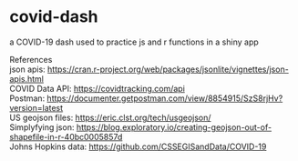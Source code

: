 # covid-dash  

a COVID-19 dash used to practice js and r functions in a shiny app    

References  
json apis: https://cran.r-project.org/web/packages/jsonlite/vignettes/json-apis.html  
COVID Data API: https://covidtracking.com/api  
Postman: https://documenter.getpostman.com/view/8854915/SzS8rjHv?version=latest  
US geojson files: https://eric.clst.org/tech/usgeojson/  
Simplyfying json: https://blog.exploratory.io/creating-geojson-out-of-shapefile-in-r-40bc0005857d  
Johns Hopkins data: https://github.com/CSSEGISandData/COVID-19  